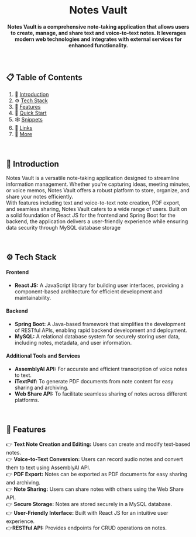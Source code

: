<h1 align='center'> Notes Vault </h1>

<h4 align='center'>Notes Vault is a comprehensive note-taking application that allows users to create, manage, and share text and voice-to-text notes.
  It leverages modern web technologies and integrates with external services for enhanced functionality.</h4>
  
<br />

## 📋 <a name="table">Table of Contents</a>
1. 🤖 [Introduction](#introduction)
2. ⚙️ [Tech Stack](#tech-stack)
3. 🔋 [Features](#features)
4. 🤸 [Quick Start](#quick-start)
5. 🕸️ [Snippets](#snippets)
6. 🔗 [Links](#links)
7. 🚀 [More](#more)

<br />

## <a name="introduction">🤖 Introduction</a>
Notes Vault is a versatile note-taking application designed to streamline information management. Whether you're capturing ideas, meeting minutes, or voice memos, Notes Vault offers a robust platform to store, organize, and share your notes efficiently.
<br />
With features including text and voice-to-text note creation, PDF export, and seamless sharing, Notes Vault caters to a wide range of users. Built on a solid foundation of React JS for the frontend and Spring Boot for the backend, the application delivers a user-friendly experience while ensuring data security through MySQL database storage

<br />

## <a name="tech-stack">⚙️ Tech Stack</a>
#### Frontend
* **React JS:** A JavaScript library for building user interfaces, providing a component-based architecture for efficient development and maintainability.

#### Backend
* **Spring Boot:** A Java-based framework that simplifies the development of RESTful APIs, enabling rapid backend development and deployment.
* **MySQL:** A relational database system for securely storing user data, including notes, metadata, and user information.

#### Additional Tools and Services
* **AssemblyAI API:** For accurate and efficient transcription of voice notes to text.
* **iTextPdf:** To generate PDF documents from note content for easy sharing and archiving.
* **Web Share API:** To facilitate seamless sharing of notes across different platforms.

<br />

## <a name="features">🔋 Features</a>
👉 **Text Note Creation and Editing:** Users can create and modify text-based notes.<br />
👉 **Voice-to-Text Conversion:** Users can record audio notes and convert them to text using AssemblyAI API.<br />
👉 **PDF Export:** Notes can be exported as PDF documents for easy sharing and archiving.<br />
👉 **Note Sharing:** Users can share notes with others using the Web Share API.<br />
👉 **Secure Storage:** Notes are stored securely in a MySQL database.<br />
👉 **User-Friendly Interface:** Built with React JS for an intuitive user experience.<br />
👉**RESTful API:** Provides endpoints for CRUD operations on notes.

<br />

